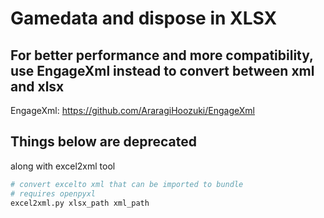 # Gamedata and dispose in XLSX

## For better performance and more compatibility, use EngageXml instead to convert between xml and xlsx

EngageXml: https://github.com/AraragiHoozuki/EngageXml

## Things below are deprecated
along with excel2xml tool

```python
# convert excelto xml that can be imported to bundle
# requires openpyxl
excel2xml.py xlsx_path xml_path 
```

